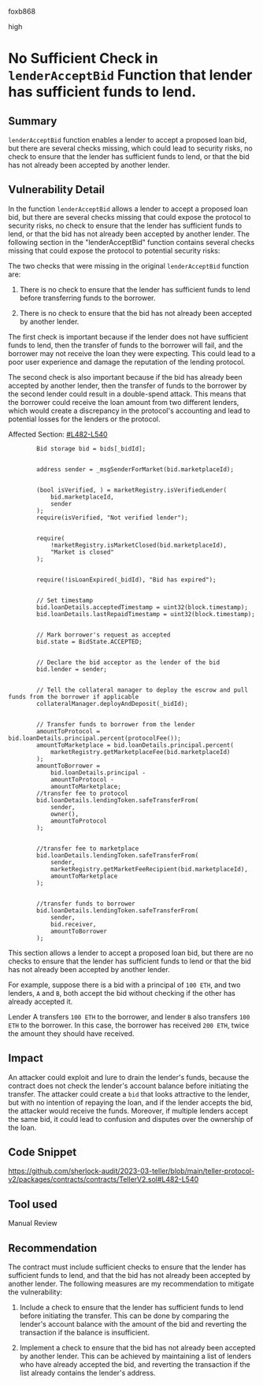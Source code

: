 foxb868

high

# No Sufficient Check in `lenderAcceptBid` Function that lender has sufficient funds to lend.

## Summary
`lenderAcceptBid` function enables a lender to accept a proposed loan bid, but there are several checks missing, which could lead to security risks, no check to ensure that the lender has sufficient funds to lend, or that the bid has not already been accepted by another lender.

## Vulnerability Detail
In the function `lenderAcceptBid` allows a lender to accept a proposed loan bid, but there are several checks missing that could expose the protocol to security risks, no check to ensure that the lender has sufficient funds to lend, or that the bid has not already been accepted by another lender. The following section in the "lenderAcceptBid" function contains several checks missing that could expose the protocol to potential security risks:

The two checks that were missing in the original `lenderAcceptBid` function are:

1. There is no check to ensure that the lender has sufficient funds to lend before transferring funds to the borrower.

2. There is no check to ensure that the bid has not already been accepted by another lender.

The first check is important because if the lender does not have sufficient funds to lend, then the transfer of funds to the borrower will fail, and the borrower may not receive the loan they were expecting. This could lead to a poor user experience and damage the reputation of the lending protocol.

The second check is also important because if the bid has already been accepted by another lender, then the transfer of funds to the borrower by the second lender could result in a double-spend attack. This means that the borrower could receive the loan amount from two different lenders, which would create a discrepancy in the protocol's accounting and lead to potential losses for the lenders or the protocol.

Affected Section: [#L482-L540](https://github.com/sherlock-audit/2023-03-teller/blob/main/teller-protocol-v2/packages/contracts/contracts/TellerV2.sol#L482-L540)
```solidity
        Bid storage bid = bids[_bidId];


        address sender = _msgSenderForMarket(bid.marketplaceId);


        (bool isVerified, ) = marketRegistry.isVerifiedLender(
            bid.marketplaceId,
            sender
        );
        require(isVerified, "Not verified lender");


        require(
            !marketRegistry.isMarketClosed(bid.marketplaceId),
            "Market is closed"
        );


        require(!isLoanExpired(_bidId), "Bid has expired");


        // Set timestamp
        bid.loanDetails.acceptedTimestamp = uint32(block.timestamp);
        bid.loanDetails.lastRepaidTimestamp = uint32(block.timestamp);


        // Mark borrower's request as accepted
        bid.state = BidState.ACCEPTED;


        // Declare the bid acceptor as the lender of the bid
        bid.lender = sender;


        // Tell the collateral manager to deploy the escrow and pull funds from the borrower if applicable
        collateralManager.deployAndDeposit(_bidId);


        // Transfer funds to borrower from the lender
        amountToProtocol = bid.loanDetails.principal.percent(protocolFee());
        amountToMarketplace = bid.loanDetails.principal.percent(
            marketRegistry.getMarketplaceFee(bid.marketplaceId)
        );
        amountToBorrower =
            bid.loanDetails.principal -
            amountToProtocol -
            amountToMarketplace;
        //transfer fee to protocol
        bid.loanDetails.lendingToken.safeTransferFrom(
            sender,
            owner(),
            amountToProtocol
        );


        //transfer fee to marketplace
        bid.loanDetails.lendingToken.safeTransferFrom(
            sender,
            marketRegistry.getMarketFeeRecipient(bid.marketplaceId),
            amountToMarketplace
        );


        //transfer funds to borrower
        bid.loanDetails.lendingToken.safeTransferFrom(
            sender,
            bid.receiver,
            amountToBorrower
        );
```
This section allows a lender to accept a proposed loan bid, but there are no checks to ensure that the lender has sufficient funds to lend or that the bid has not already been accepted by another lender.

For example, suppose there is a bid with a principal of `100 ETH`, and two lenders, `A` and `B`, both accept the bid without checking if the other has already accepted it.

Lender A transfers `100 ETH` to the borrower, and lender `B` also transfers `100 ETH` to the borrower. In this case, the borrower has received `200 ETH`, twice the amount they should have received.

## Impact
An attacker could exploit and lure to drain the lender's funds, because the contract does not check the lender's account balance before initiating the transfer. The attacker could create a `bid` that looks attractive to the lender, but with no intention of repaying the loan, and if the lender accepts the bid, the attacker would receive the funds. Moreover, if multiple lenders accept the same bid, it could lead to confusion and disputes over the ownership of the loan.

## Code Snippet
https://github.com/sherlock-audit/2023-03-teller/blob/main/teller-protocol-v2/packages/contracts/contracts/TellerV2.sol#L482-L540

## Tool used

Manual Review

## Recommendation
The contract must include sufficient checks to ensure that the lender has sufficient funds to lend, and that the bid has not already been accepted by another lender. The following measures are my recommendation to mitigate the vulnerability:

1. Include a check to ensure that the lender has sufficient funds to lend before initiating the transfer. This can be done by comparing the lender's account balance with the amount of the bid and reverting the transaction if the balance is insufficient.

2. Implement a check to ensure that the bid has not already been accepted by another lender. This can be achieved by maintaining a list of lenders who have already accepted the bid, and reverting the transaction if the list already contains the lender's address.